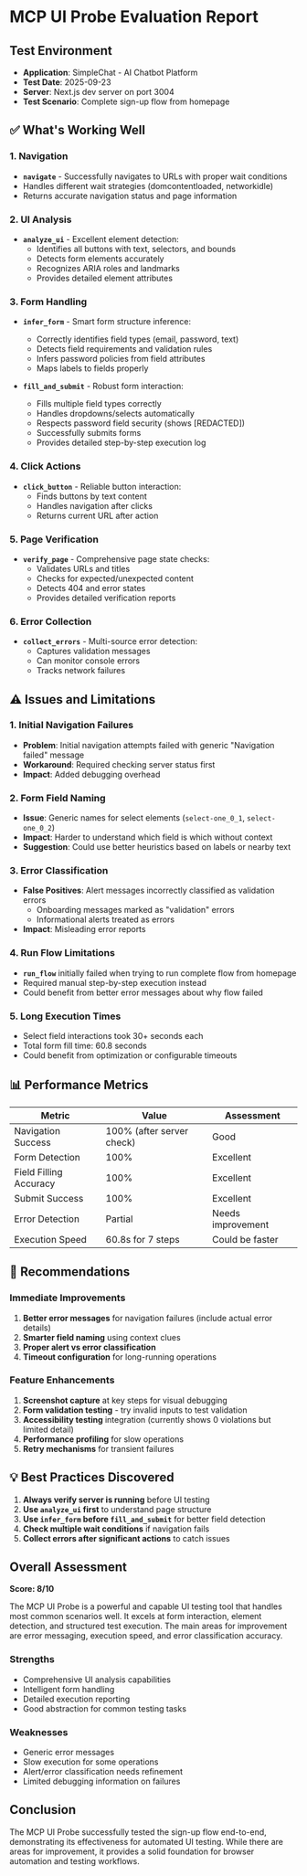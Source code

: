 # MCP UI Probe Evaluation Report

## Test Environment
- **Application**: SimpleChat - AI Chatbot Platform
- **Test Date**: 2025-09-23
- **Server**: Next.js dev server on port 3004
- **Test Scenario**: Complete sign-up flow from homepage

## ✅ What's Working Well

### 1. Navigation
- **`navigate`** - Successfully navigates to URLs with proper wait conditions
- Handles different wait strategies (domcontentloaded, networkidle)
- Returns accurate navigation status and page information

### 2. UI Analysis
- **`analyze_ui`** - Excellent element detection:
  - Identifies all buttons with text, selectors, and bounds
  - Detects form elements accurately
  - Recognizes ARIA roles and landmarks
  - Provides detailed element attributes

### 3. Form Handling
- **`infer_form`** - Smart form structure inference:
  - Correctly identifies field types (email, password, text)
  - Detects field requirements and validation rules
  - Infers password policies from field attributes
  - Maps labels to fields properly

- **`fill_and_submit`** - Robust form interaction:
  - Fills multiple field types correctly
  - Handles dropdowns/selects automatically
  - Respects password field security (shows [REDACTED])
  - Successfully submits forms
  - Provides detailed step-by-step execution log

### 4. Click Actions
- **`click_button`** - Reliable button interaction:
  - Finds buttons by text content
  - Handles navigation after clicks
  - Returns current URL after action

### 5. Page Verification
- **`verify_page`** - Comprehensive page state checks:
  - Validates URLs and titles
  - Checks for expected/unexpected content
  - Detects 404 and error states
  - Provides detailed verification reports

### 6. Error Collection
- **`collect_errors`** - Multi-source error detection:
  - Captures validation messages
  - Can monitor console errors
  - Tracks network failures

## ⚠️ Issues and Limitations

### 1. Initial Navigation Failures
- **Problem**: Initial navigation attempts failed with generic "Navigation failed" message
- **Workaround**: Required checking server status first
- **Impact**: Added debugging overhead

### 2. Form Field Naming
- **Issue**: Generic names for select elements (`select-one_0_1`, `select-one_0_2`)
- **Impact**: Harder to understand which field is which without context
- **Suggestion**: Could use better heuristics based on labels or nearby text

### 3. Error Classification
- **False Positives**: Alert messages incorrectly classified as validation errors
  - Onboarding messages marked as "validation" errors
  - Informational alerts treated as errors
- **Impact**: Misleading error reports

### 4. Run Flow Limitations
- **`run_flow`** initially failed when trying to run complete flow from homepage
- Required manual step-by-step execution instead
- Could benefit from better error messages about why flow failed

### 5. Long Execution Times
- Select field interactions took 30+ seconds each
- Total form fill time: 60.8 seconds
- Could benefit from optimization or configurable timeouts

## 📊 Performance Metrics

| Metric | Value | Assessment |
|--------|-------|------------|
| Navigation Success | 100% (after server check) | Good |
| Form Detection | 100% | Excellent |
| Field Filling Accuracy | 100% | Excellent |
| Submit Success | 100% | Excellent |
| Error Detection | Partial | Needs improvement |
| Execution Speed | 60.8s for 7 steps | Could be faster |

## 🔧 Recommendations

### Immediate Improvements
1. **Better error messages** for navigation failures (include actual error details)
2. **Smarter field naming** using context clues
3. **Proper alert vs error classification**
4. **Timeout configuration** for long-running operations

### Feature Enhancements
1. **Screenshot capture** at key steps for visual debugging
2. **Form validation testing** - try invalid inputs to test validation
3. **Accessibility testing** integration (currently shows 0 violations but limited detail)
4. **Performance profiling** for slow operations
5. **Retry mechanisms** for transient failures

## 💡 Best Practices Discovered

1. **Always verify server is running** before UI testing
2. **Use `analyze_ui` first** to understand page structure
3. **Use `infer_form` before `fill_and_submit`** for better field detection
4. **Check multiple wait conditions** if navigation fails
5. **Collect errors after significant actions** to catch issues

## Overall Assessment

**Score: 8/10**

The MCP UI Probe is a powerful and capable UI testing tool that handles most common scenarios well. It excels at form interaction, element detection, and structured test execution. The main areas for improvement are error messaging, execution speed, and error classification accuracy.

### Strengths
- Comprehensive UI analysis capabilities
- Intelligent form handling
- Detailed execution reporting
- Good abstraction for common testing tasks

### Weaknesses
- Generic error messages
- Slow execution for some operations
- Alert/error classification needs refinement
- Limited debugging information on failures

## Conclusion

The MCP UI Probe successfully tested the sign-up flow end-to-end, demonstrating its effectiveness for automated UI testing. While there are areas for improvement, it provides a solid foundation for browser automation and testing workflows.